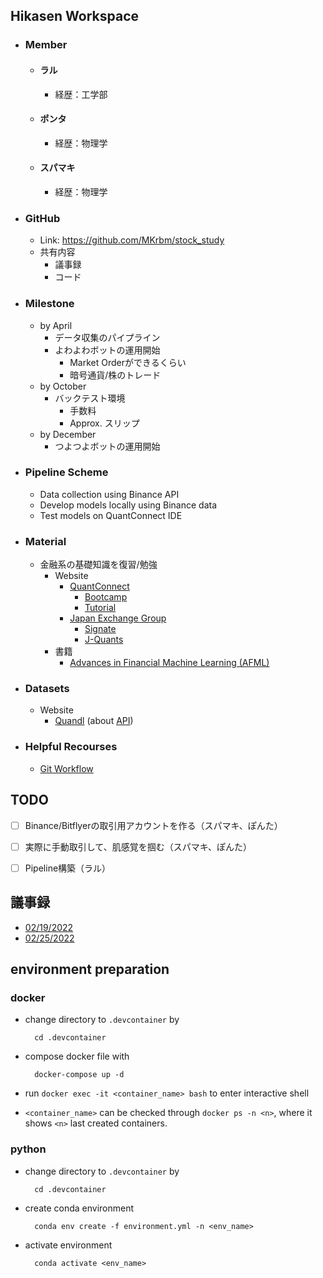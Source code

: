 ## Hikasen Workspace
- ### Member
  - #### ラル
    - 経歴：工学部
  - #### ポンタ
    - 経歴：物理学
  - #### スパマキ
    - 経歴：物理学
- ### GitHub
  - Link: https://github.com/MKrbm/stock_study
  - 共有内容
    - 議事録
    - コード

- ### Milestone
  - by April
    - データ収集のパイプライン
    - よわよわボットの運用開始
      - Market Orderができるくらい
      - 暗号通貨/株のトレード
  - by October
    - バックテスト環境
      - 手数料
      - Approx. スリップ
  - by December
    - つよつよボットの運用開始
  
- ### Pipeline Scheme
  - Data collection using Binance API
  - Develop models locally using Binance data
  - Test models on QuantConnect IDE

- ### Material
  - 金融系の基礎知識を復習/勉強
    - Website
      - [QuantConnect](https://www.quantconnect.com/tutorials/tutorial-series/introduction-to-financial-python)
        - [Bootcamp](https://www.quantconnect.com/learning)
        - [Tutorial](https://www.quantconnect.com/tutorials/tutorial-series/introduction)
      - [Japan Exchange Group](https://www.jpx.co.jp/)
        - [Signate](https://quest.signate.jp/quests/10058)
        - [J-Quants](https://japanexchangegroup.github.io/J-Quants-Tutorial/)
    - 書籍  
      - [Advances in Financial Machine Learning (AFML)](https://www.oreilly.com/library/view/advances-in-financial/9781119482086/)

- ### Datasets
  - Website
    - [Quandl](https://data.nasdaq.com/) (about [API](https://data.nasdaq.com/tools/api))

- ### Helpful Recourses
  - [Git Workflow](https://nvie.com/posts/a-successful-git-branching-model/)

## TODO
- [ ] Binance/Bitflyerの取引用アカウントを作る（スパマキ、ぽんた）
- [ ] 実際に手動取引して、肌感覚を掴む（スパマキ、ぽんた）
- [ ] Pipeline構築（ラル）


## 議事録
- [02/19/2022](02192022.md)
- [02/25/2022](02252022.md)


## environment preparation

### docker

- change directory to `.devcontainer` by

        cd .devcontainer

- compose docker file with 

        docker-compose up -d

- run `docker exec -it <container_name> bash` to enter interactive shell

- `<container_name>` can be checked through `docker ps -n <n>`, where it shows `<n>` last created containers.

### python

- change directory to `.devcontainer` by

        cd .devcontainer

- create conda environment 

        conda env create -f environment.yml -n <env_name>

- activate environment

        conda activate <env_name>